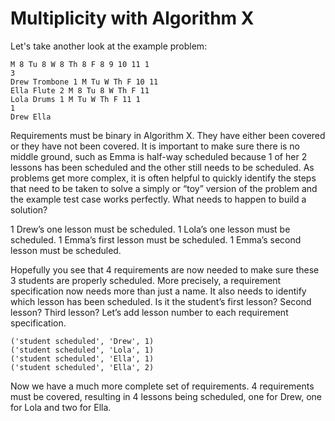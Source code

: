 # Multiplicity with Algorithm X

Let's take another look at the example problem:

```
M 8 Tu 8 W 8 Th 8 F 8 9 10 11 1
3
Drew Trombone 1 M Tu W Th F 10 11
Ella Flute 2 M 8 Tu 8 W Th F 11
Lola Drums 1 M Tu W Th F 11 1
1
Drew Ella
```

Requirements must be binary in Algorithm X. They have either been covered or they have not been covered. It is important to make sure there is no middle ground, such as Emma is half-way scheduled because 1 of her 2 lessons has been scheduled and the other still needs to be scheduled.
As problems get more complex, it is often helpful to quickly identify the steps that need to be taken to solve a simply or “toy” version of the problem and the example test case works perfectly. What needs to happen to build a solution?

1 Drew’s one lesson must be scheduled.
1 Lola’s one lesson must be scheduled.
1 Emma’s first lesson must be scheduled.
1 Emma’s second lesson must be scheduled.

Hopefully you see that 4 requirements are now needed to make sure these 3 students are properly scheduled. More precisely, a requirement specification now needs more than just a name. It also needs to identify which lesson has been scheduled. Is it the student’s first lesson? Second lesson? Third lesson? Let’s add lesson number to each requirement specification.

```text
('student scheduled', 'Drew', 1)
('student scheduled', 'Lola', 1)
('student scheduled', 'Ella', 1)
('student scheduled', 'Ella', 2)
```

Now we have a much more complete set of requirements. 4 requirements must be covered, resulting in 4 lessons being scheduled, one for Drew, one for Lola and two for Ella.
